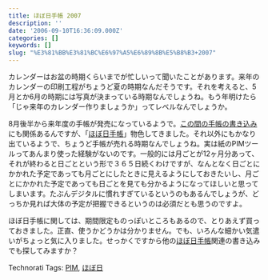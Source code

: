```yaml
---
title: ほぼ日手帳 2007
description: ''
date: '2006-09-10T16:36:09.000Z'
categories: []
keywords: []
slug: "%E3%81%BB%E3%81%BC%E6%97%A5%E6%89%8B%E5%B8%B3+2007"
---
```

カレンダーはお盆の時期くらいまでが忙しいって聞いたことがあります。来年のカレンダーの印刷工程がちょうど夏の時期なんだそうです。それを考えると、5月とか6月の時期には写真が決まっている時期なんでしょうね。もう年明けたら「じゃ来年のカレンダー作りましょうか」ってレベルなんでしょうか。

8月後半から来年度の手帳が発売になっているようで。[この間の手帳の書き込み](http://blog.qli.jp/2006/09/post_bbcd_1.html)にも関係あるんですが、「[ほぼ日手帳](http://www.1101.com/)」物色してきました。それ以外にもかなり出ているようで、ちょうど手帳が売れる時期なんでしょうね。実は紙のPIMツールってあんまり使った経験がないのです。一般的には月ごとが12ヶ月分あって、それが終わると日ごとという形で３６５日続くわけですが、なんとなく日ごとにかかれた予定であっても月ごとにしたときに見えるようにしておきたいし、月ごとにかかれた予定であっても日ごとを見ても分かるようになってほしいと思ってしまいます。たぶんデジタルに慣れすぎているというのもあるんでしょうが、どっちか見れば大体の予定が把握できるというのは必須だとも思うのですよ。

ほぼ日手帳に関しては、期間限定ものっぽいところもあるので、とりあえず買っておきました。正直、使うかどうかは分かりません。でも、いろんな細かい気遣いがちょっと気に入りました。せっかくですから他の[ほぼ日手帳](http://technorati.jp/tag/%E3%81%BB%E3%81%BC%E6%97%A5%E6%89%8B%E5%B8%B3)関連の書き込みでも探してみますか？

Technorati Tags: [PIM](http://www.technorati.com/tag/PIM), [ほぼ日](http://www.technorati.com/tag/ほぼ日)